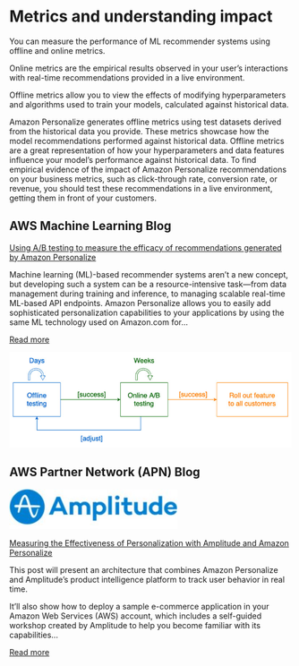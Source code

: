 
  
# Metrics and understanding impact


You can measure the performance of ML recommender systems using offline and online metrics.



Online metrics are the empirical results observed in your user’s interactions with real-time recommendations
provided in a live environment.



Offline metrics allow you to view the effects of modifying hyperparameters and algorithms used to train your
models, calculated against historical data.



Amazon Personalize generates offline metrics using test datasets derived from the historical data you provide.
These metrics showcase how the model recommendations performed against historical data. Offline metrics are a
great representation of how your hyperparameters and data features influence your model’s performance against
historical data. To find empirical evidence of the impact of Amazon Personalize recommendations on your business
metrics, such as click-through rate, conversion rate, or revenue, you should test these recommendations in a live
environment, getting them in front of your customers.



## AWS Machine Learning Blog

[Using A/B testing to measure the efficacy of recommendations generated by Amazon Personalize](https://aws.amazon.com/blogs/machine-learning/using-a-b-testing-to-measure-the-efficacy-of-recommendations-generated-by-amazon-personalize/)

Machine learning (ML)-based recommender systems aren’t a new concept, but developing such a system can be a
resource-intensive task—from data management during training and inference, to managing scalable real-time
ML-based API endpoints. Amazon Personalize allows you to easily add sophisticated personalization
capabilities to your applications by using the same ML technology used on Amazon.com for…

[Read more](https://aws.amazon.com/blogs/machine-learning/using-a-b-testing-to-measure-the-efficacy-of-recommendations-generated-by-amazon-personalize/)

![img](../../assets/personalize-ab-testing.png)

## AWS Partner Network (APN) Blog

![img](../../assets/amplitude.jpg)

[Measuring the Effectiveness of Personalization with Amplitude and Amazon Personalize](https://aws.amazon.com/blogs/machine-learning/using-a-b-testing-to-measure-the-efficacy-of-recommendations-generated-by-amazon-personalize/)

  
This post will present an architecture that combines Amazon Personalize and Amplitude’s product
intelligence platform to track user behavior in real time.
  
  
It’ll also show how to deploy a sample e-commerce application in your Amazon Web Services (AWS) account,
which includes a self-guided workshop created by Amplitude to help you become familiar with its
capabilities...
  

[Read more](https://aws.amazon.com/blogs/apn/measuring-the-effectiveness-of-personalization-with-amplitude-and-amazon-personalize/)

  


  


